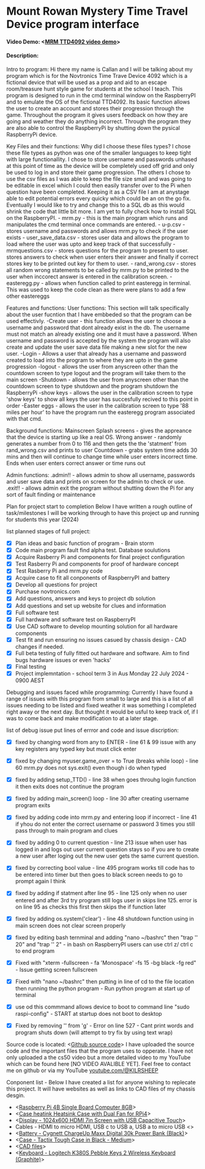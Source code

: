# Mount Rowan Mystery Time Travel Device program interface
#### Video Demo:  <[MRM TTD4092 video demo](https://www.youtube.com/watch?v=y2Y22vVYpBw&ab_channel=KILRSHEEP)>
#### Description:
Intro to program:
Hi there my name is Callan and I will be talking about my program which is for the Novtronics Time Trave Device 4092 which is a fictional device that will be used as a prop and aid to an escape room/treasure hunt style game for students at the school I teach.
This program is designed to run in the cmd terminal window on the RaspberryPI and to emulate the OS of the fictional TTD4092. Its basic function allows the user to create an account and stores their progression through the game. Throughout the program it gives users feedback on how they are going and weather they do anything incorrect. Through the program they are also able to control the RaspberryPi by shutting down the pysical RaspberryPi device.

Key Files and their functions:
Why did I choose these files types? I chose these file types as python was one of the smaller languages to keep tight with large functionallity. I chose to store username and passwords unhased at this point of time as the device will be completely used off grid and only be used to log in and store their game progression. The others I chose to use the csv files as I was able to keep the file size small and was going to be editable in excel which I could then easily transfer over to the Pi when question have been completed. Keeping it as a CSV file I am at anystage able to edit potential errors every quicky which could be an on the go fix.
Eventually I would like to try and change this to a SQL db as this would shrink the code that little bit more. I am yet to fully check how to install SQL on the RaspberryPI.
    - mrm.py - this is the main program which runs and manipulates the cmd terminal once commands are entered.
    - u-p.csv - stores username and passwords and allows mrm.py to check if the user exists
    - user_save_data.csv - stores user data and allows the program to load where the user was upto and keep track of that successfully
    - mrmquestions.csv - stores questions for the program to present to user. stores answers to check when user enters their answer and finally if correct stores key to be printed out key for them to user.
    - rand_wrong.csv - stores all random wrong statements to be called by mrm.py to be printed to the user when inccorect answer is entered in the calibration screen.
    - easteregg.py - allows when function called to print easteregg in terminal. This was used to keep the code clean as there were plans to add a few other eastereggs

Features and functions:
User functions: This section will talk specifically about the user fucntion that I have embbeded so that the program can be used effectivly.
    -Create user - this function allows the user to choose a username and password that dont already exist in the db. The username must not match an already existing one and it must have a  password. When username and password is accepted by the system the program will also create and update the user save data file making a new slot for the new user.
    -Login - Allows a user that already has a username and password created to load into the program to where they are upto in the game progression
    -logout - allows the user from anyscreen other than the countdown screen to type logout and the program will take them to the main screen
    -Shutdown - allows the user from anyscreen other than the countdown screen to type shutdown and the program shutdown the RaspberryPi
    -show keys - allows the user in the calibration screen to type 'show keys' to show all keys the user has succesfully recived to this point in order
    -Easter eggs - allows the user in the calibration screen to type '88 miles per hour' to have the program run the easteregg program associated with that cmd.

Background functions:
Mainscreen
Splash screens - gives the appreance that the device is starting up like a real OS.
Wrong answer - randomly generates a number from 0 to 116 and then gets the the 'statment' from rand_wrong.csv and prints to user
Countdown - grabs system time adds 30 mins and then will continue to change time while user enters incorrect time. Ends when user enters correct answer or time runs out

Admin functions:
.admin!! - allows admin to show all username, passwords and user save data and prints on screen for the admin to check or use.
.exit!! - allows admin exit the program without shutting down the Pi for any sort of fault finding or maintenance

Plan for project start to completion
Below I have written a rough outline of task/milestones I will be working through to have this project up and running for students this year (2024)

list planned stages of full project:
- [x] Plan ideas and basic function of program - Brain storm
- [X] Code main program fault find alpha test. Database soulutions
- [X] Acquire Rasberry Pi and components for final project configuration
- [X] Test Rasberry Pi and components for proof of hardware concept
- [X] Test Rasberry Pi and mrm.py code
- [X] Acquire case to fit all conponents of RaspberryPI and battery
- [X] Develop all questions for project
- [X] Purchase novtronics.com
- [X] Add questions, answers and keys to project db solution
- [X] Add questions and set up website for clues and information
- [X] Full software test
- [X] Full hardware and software test on RaspberryPI
- [X] Use CAD software to develop mounting solution for all hardware components
- [X] Test fit and run ensuring no issues casued by chassis design - CAD changes if needed.
- [X] Full beta testing of fully fitted out hardware and software. Aim to find bugs hardware issues or even 'hacks'
- [X] Final testing
- [X] Project implemntation - school term 3 in Aus Monday 22 July 2024 - 0900 AEST

Debugging and issues faced while programming:
Currently I have found a range of issues with this program from small to large and this is a list of all issues needing to be listed and fixed weather it was something I completed right away or the next day. But thought it would be usful to keep track of, if I was to come back and make modification to at a later stage.

list of debug issue put lines of errror and code and issue discription:
- [X] fixed by changing word from any to ENTER - line 61 & 99 issue with any key registers any typed key but must click enter
- [X] fixed by changing myuser.game_over = to True (breaks while loop) - line 60 mrm.py does not sys.exit() even though i do when typed
- [X] fixed by adding setup_TTD() - line 38 when goes throuhg login function it then exits does not continue the program
- [X] fixed by adding main_screen() loop - line 30 after creating username program exits
- [X] fixed by adding code into mrm.py and entering loop if incorrect - line 41 if yhou do not enter the correct username or password 3 times you still pass through to main program and clues
- [X] fixed by adding 0 to current question - line 213 issue when user has logged in and logs out user current question stays so if you are to create a new user after loging out the new user gets the same current question.
- [X] fixed by correcting bool value - line 495 program works till code has to be entered into timer but then goes to black screen needs to go to prompt again I think
- [X] fixed by adding if statment after line 95 - line 125 only when no user entered and after 3rd try program still logs user in skips line 125. error is on line 95 as checks this first then skips the if function later
- [X] fixed by adding os.system('clear') - line 48 shutdown function using in main screen does not clear screen properly
- [X] fixed by editing bash ternminal and adding "nano ~/bashrc" then "trap '' 20" and "trap '' 2" - in bash on RaspberryPI users can use ctrl z/ ctrl c to end program
- [X] Fixed with "xterm -fullscreen - fa 'Monospace' -fs 15 -bg black -fg red" - Issue getting screen fullscreen
- [X] Fixed with "nano ~/bashrc" then putting in line of cd to the file location then running the python program - Run python program at start up of terminal
- [X] use od this commmand allows device to boot to command line "sudo raspi-config" - START at startup does not boot to desktop
- [X] Fixed by removing '' from 'g' - Error on line 527 - Cant print words and program shuts down (will attempt to try fix by using text wrap)


Source code is located: <[Github source code](https://github.com/cnovinec/mrm)>
I have uploaded the source code and the important files that the program uses to opperate. I have not only uploaded a the cs50 video but a more detailed video to my YouTube which can be found here [NO VIDEO AVALIBLE YET]. Feel free to contact me on github or via my YouTube <youtube.com/@KILRSHEEP>

Conponent list - Below I have created a list for anyone wishing to replecate this project. It will have websites as well as links to CAD files of my chassis desgin.
- <[Raspberry Pi 4B Single Board Computer 8GB](https://www.jaycar.com.au/raspberry-pi-4b-single-board-computer-8gb/p/XC9104?pos=3&queryId=24a1c2c3684f4caf360c14185bba2180&sort=relevance&searchText=Raspberry%20Pi%204B)>
- <[Case heatink Heatsink Case with Dual Fan for RPi4](https://www.jaycar.com.au/heatsink-case-with-dual-fan-for-rpi4/p/XC9112?pos=6&queryId=8662e3467dc9c968a3db10f6ab7170ce&sort=relevance&searchText=Raspberry%20pi%20case)>
-  <[Display - 1024x600 HDMI 7in Screen with USB Capacitive Touch](https://www.jaycar.com.au/1024x600-hdmi-7in-screen-with-usb-capacitive-touch/p/XC9026)>
- Cables - HDMI to micro HDMI, USB c to USB a, USB a to micro USB  <>
- <[Battery - Cygnett ChargeUp Maxx Digital 30k Power Bank (Black)](https://www.jbhifi.com.au/products/cygnett-chargeup-maxx-digital-30k-power-bank-black?ab_version=B&gad_source=1&gclid=Cj0KCQjw_qexBhCoARIsAFgBleu9gyE6HHaScHiQTHva6gDxj99TcLwl8yPkD7jR5sFrOWgvmpOVhlEaAuMjEALw_wcB)>
- <[Case - Tactix Tough Case in Black - Medium](https://www.bunnings.com.au/tactix-tough-case-in-black-medium_p0492544)>
- <[CAD files](https://www.thingiverse.com/thing:6595698)>
- <[Keyboard - Logitech K380S Pebble Keys 2 Wireless Keyboard (Graphite)](https://www.jbhifi.com.au/products/logitech-k380s-pebble-keys-2-wireless-keyboard-graphite)>

